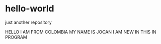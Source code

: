 # hello-world
just another repository

HELLO I AM FROM COLOMBIA MY NAME IS JOOAN I AM NEW IN THIS IN PROGRAM
